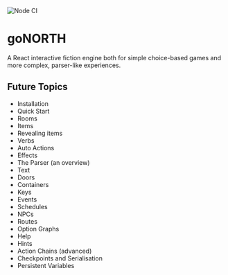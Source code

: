 ![Node CI](https://github.com/richlocke87/gonorth/workflows/Node%20CI/badge.svg)

# goNORTH

A React interactive fiction engine both for simple choice-based games and more complex, parser-like experiences.

## Future Topics

* Installation
* Quick Start
* Rooms
* Items
* Revealing items
* Verbs
* Auto Actions
* Effects
* The Parser (an overview)
* Text
* Doors
* Containers
* Keys
* Events
* Schedules
* NPCs
* Routes
* Option Graphs
* Help
* Hints
* Action Chains (advanced)
* Checkpoints and Serialisation
* Persistent Variables